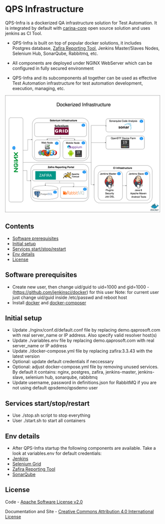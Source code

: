 QPS Infrastructure
==================

QPS-Infra is a dockerized QA infrastructure solution for Test Automation. It is integrated by default with [carina-core](http://www.carina-core.io) open source solution and uses jenkins as CI Tool.

* QPS-Infra is built on top of popular docker solutions, it includes Postgres database, [Zafira Reporting Tool](http://qaprosoft.github.io/zafira), Jenkins Master/Slaves Nodes, Selenium Hub, SonarQube, Rabbitmq, etc.

* All components are deployed under NGINX WebServer which can be configured in fully secured environment

* QPS-Infra and its subcomponents all together can be used as effective Test Automation infrastructure for test automation development, execution, managing, etc.

![Alt text](./qps-infra.png?raw=true "QPS-Infra")

## Contents
* [Software prerequisites](#software-prerequisites)
* [Initial setup](#initial-setup)
* [Services start/stop/restart](#services-startstoprestart)
* [Env details](#env-details)
* [License](#license)


## Software prerequisites
* Create new user, then change uid/guid to uid=1000 and gid=1000 - (https://github.com/jenkinsci/docker) for this user
  Note: for current user just change uid/guid inside /etc/passwd and reboot host
* Install [docker](http://www.techrepublic.com/article/how-to-install-docker-on-ubuntu-16-04/) and [docker-composer](https://docs.docker.com/compose/install/#install-compose)


## Initial setup
* Update ./nginx/conf.d/default.conf file by replacing demo.qaprosoft.com with real server_name or IP address. Also specify valid resolver host(s)
* Update ./variables.env file by replacing demo.qaprosoft.com with real server_name or IP address
* Update ./docker-compose.yml file by replacing zafira:3.3.43 with the latest version 
* Optional: update default credentials if neccessary
* Optional: adjust docker-compose.yml file by removing unused services. By default it contains:
  nginx, postgres, zafira, jenkins-master, jenkins-slave, selenium hub, sonarqube, rabbitmq  
* Update username, password in definitions.json for RabbitMQ if you are not using default qpsdemo/qpsdemo user


## Services start/stop/restart
* Use ./stop.sh script to stop everything
* User ./start.sh to start all containers


## Env details
* After QPS-Infra startup the following components are available. Take a look at variables.env for default credentials:
* [Jenkins](http://demo.qaprosoft.com/jenkins)
* [Selenium Grid](http://demo.qaprosoft.com/grid/console)
* [Zafira Reporting Tool](http://demo.qaprosoft.com/zafira)
* [SonarQube](http://demo.qaprosoft.com/sonarqube)


## License
Code - [Apache Software License v2.0](http://www.apache.org/licenses/LICENSE-2.0)

Documentation and Site - [Creative Commons Attribution 4.0 International License](http://creativecommons.org/licenses/by/4.0/deed.en_US)
